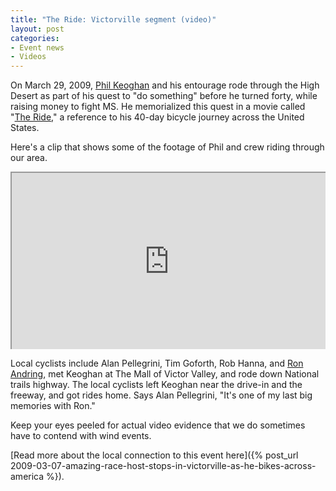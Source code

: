 ```yaml
---
title: "The Ride: Victorville segment (video)"
layout: post
categories:
- Event news
- Videos
---
```


On March 29, 2009, [Phil Keoghan](https://en.wikipedia.org/wiki/Phil_Keoghan) and his entourage rode through the High Desert as part of his quest to "do something" before he turned forty, while raising money to fight MS. He memorialized this quest in a movie called "[The Ride](https://philkeoghan.com/)," a reference to his 40-day bicycle journey across the United States.

Here's a clip that shows some of the footage of Phil and crew riding through our area.

<div style="position: relative; padding-bottom: 56.25%; overflow: hidden;">
<iframe allowfullscreen="allowfullscreen" height="100%" loading="lazy" scrolling="auto" src="https://content.jwplatform.com/players/QGwDJ4ux-YZJT0Rh5.html" style="position: absolute;" width="100%"></iframe>
</div>

Local cyclists include Alan Pellegrini, Tim Goforth, Rob Hanna, and [Ron Andring](https://www.legacy.com/obituaries/vvdailypress/obituary.aspx?pid=127296352), met Keoghan at The Mall of Victor Valley, and rode down National trails highway. The local cyclists left Keoghan near the drive-in and the freeway, and got rides home. Says Alan Pellegrini, "It's one of my last big memories with Ron."

Keep your eyes peeled for actual video evidence that we do sometimes have to contend with wind events.

[Read more about the local connection to this event here]({% post_url 2009-03-07-amazing-race-host-stops-in-victorville-as-he-bikes-across-america %}).
